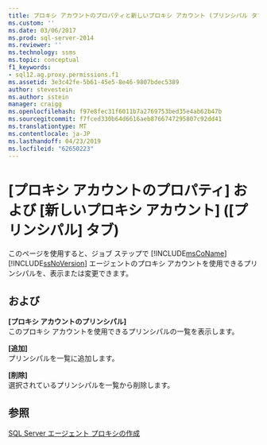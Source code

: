```yaml
---
title: プロキシ アカウントのプロパティと新しいプロキシ アカウント (プリンシパル タブ) |Microsoft Docs
ms.custom: ''
ms.date: 03/06/2017
ms.prod: sql-server-2014
ms.reviewer: ''
ms.technology: ssms
ms.topic: conceptual
f1_keywords:
- sql12.ag.proxy.permissions.f1
ms.assetid: 3e3c42fe-5b61-45e5-8e46-9807bdec5389
author: stevestein
ms.author: sstein
manager: craigg
ms.openlocfilehash: f97e8fec31f6011b7a2769753bed35e4ab62b47b
ms.sourcegitcommit: f7fced330b64d6616aeb8766747295807c92dd41
ms.translationtype: MT
ms.contentlocale: ja-JP
ms.lasthandoff: 04/23/2019
ms.locfileid: "62650223"
---
```

# <a name="proxy-account-properties-and-new-proxy-account-principals-tab"></a>[プロキシ アカウントのプロパティ] および [新しいプロキシ アカウント] ([プリンシパル] タブ)
  このページを使用すると、ジョブ ステップで [!INCLUDE[msCoName](../../includes/msconame-md.md)] [!INCLUDE[ssNoVersion](../../includes/ssnoversion-md.md)] エージェントのプロキシ アカウントを使用できるプリンシパルを、表示または変更できます。  
  
## <a name="options"></a>および  
 **[プロキシ アカウントのプリンシパル]**  
 このプロキシ アカウントを使用できるプリンシパルの一覧を表示します。  
  
 **[追加]**  
 プリンシパルを一覧に追加します。  
  
 **[削除]**  
 選択されているプリンシパルを一覧から削除します。  
  
## <a name="see-also"></a>参照  
 [SQL Server エージェント プロキシの作成](create-a-sql-server-agent-proxy.md)  
  
  
